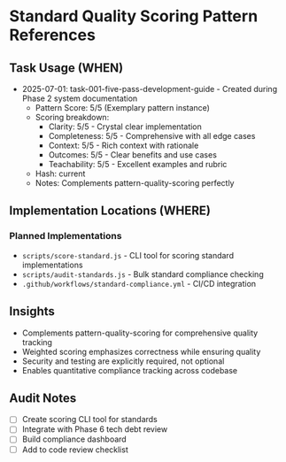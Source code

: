 # Standard Quality Scoring Pattern References

## Task Usage (WHEN)

- 2025-07-01: task-001-five-pass-development-guide - Created during Phase 2 system documentation
  - Pattern Score: 5/5 (Exemplary pattern instance)
  - Scoring breakdown:
    - Clarity: 5/5 - Crystal clear implementation
    - Completeness: 5/5 - Comprehensive with all edge cases
    - Context: 5/5 - Rich context with rationale
    - Outcomes: 5/5 - Clear benefits and use cases
    - Teachability: 5/5 - Excellent examples and rubric
  - Hash: current
  - Notes: Complements pattern-quality-scoring perfectly

## Implementation Locations (WHERE)
<!-- To be populated when pattern is implemented in code -->
### Planned Implementations

- `scripts/score-standard.js` - CLI tool for scoring standard implementations
- `scripts/audit-standards.js` - Bulk standard compliance checking
- `.github/workflows/standard-compliance.yml` - CI/CD integration

## Insights

- Complements pattern-quality-scoring for comprehensive quality tracking
- Weighted scoring emphasizes correctness while ensuring quality
- Security and testing are explicitly required, not optional
- Enables quantitative compliance tracking across codebase

## Audit Notes

- [ ] Create scoring CLI tool for standards
- [ ] Integrate with Phase 6 tech debt review
- [ ] Build compliance dashboard
- [ ] Add to code review checklist

